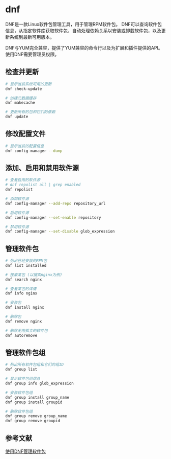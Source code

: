 # dnf

DNF是一款Linux软件包管理工具，用于管理RPM软件包。
DNF可以查询软件包信息，从指定软件库获取软件包，自动处理依赖关系以安装或卸载软件包，以及更新系统到最新可用版本。

DNF与YUM完全兼容，提供了YUM兼容的命令行以及为扩展和插件提供的API。
使用DNF需要管理员权限。

## 检查并更新

```bash
# 显示当前系统可用的更新
dnf check-update

# 创建元数据缓存
dnf makecache

# 更新所有的包和它们的依赖
dnf update
```

## 修改配置文件

```bash
# 显示当前的配置信息
dnf config-manager --dump
```

## 添加、启用和禁用软件源

```bash
# 查看启用的软件源
# dnf repolist all | grep enabled
dnf repolist

# 添加软件源
dnf config-manager --add-repo repository_url

# 启用软件源
dnf config-manager --set-enable repository

# 禁用软件源
dnf config-manager --set-disable glob_expression
```

## 管理软件包

```bash
# 列出已经安装的RPM包
dnf list installed

# 搜索某包 (以搜索nginx为例)
dnf search nginx

# 查看某包的详情
dnf info nginx

# 安装包
dnf install nginx

# 删除包
dnf remove nginx

# 删除无用孤立的软件包
dnf autoremove
```

## 管理软件包组

```bash
# 列出所有软件包组和它们的组ID
dnf group list

# 显示软件包组信息
dnf group info glob_expression

# 安装软件包组
dnf group install group_name
dnf group install groupid

# 删除软件包组
dnf group remove group_name
dnf group remove groupid
```

## 参考文献

[使用DNF管理软件包](https://docs.openeuler.org/zh/docs/22.03_LTS/docs/Administration/%E4%BD%BF%E7%94%A8DNF%E7%AE%A1%E7%90%86%E8%BD%AF%E4%BB%B6%E5%8C%85.html)